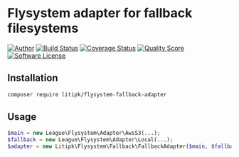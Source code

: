 # Flysystem adapter for fallback filesystems


[![Author](http://img.shields.io/badge/author-@castarco-blue.svg?style=flat-square)](https://twitter.com/castarco)
[![Build Status](https://img.shields.io/travis/litipk/flysystem-fallback-adapter/master.svg?style=flat-square)](https://travis-ci.org/litipk/flysystem-fallback-adapter)
[![Coverage Status](https://img.shields.io/scrutinizer/coverage/g/litipk/flysystem-fallback-adapter.svg?style=flat-square)](https://scrutinizer-ci.com/g/litipk/flysystem-fallback-adapter/code-structure)
[![Quality Score](https://img.shields.io/scrutinizer/g/litipk/flysystem-fallback-adapter.svg?style=flat-square)](https://scrutinizer-ci.com/g/litipk/flysystem-fallback-adapter)
[![Software License](https://img.shields.io/badge/license-MIT-brightgreen.svg?style=flat-square)](LICENSE)

## Installation

```bash
composer require litipk/flysystem-fallback-adapter
```

## Usage

```php
$main = new League\Flysystem\Adapter\AwsS3(...);
$fallback = new League\Flysystem\Adapter\Local(...);
$adapter = new Litipk\Flysystem\Fallback\FallbackAdapter($main, $fallback);
```
